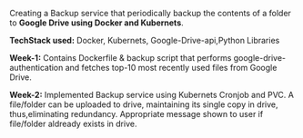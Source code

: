 Creating a Backup service that periodically backup the contents of a folder to **Google Drive using Docker and Kubernets**.

**TechStack used:** Docker, Kubernets, Google-Drive-api,Python Libraries

**Week-1:**
Contains Dockerfile & backup script that performs google-drive-authentication and fetches top-10 most recently used files from Google Drive.

**Week-2:**
Implemented Backup service using Kubernets Cronjob and PVC. A file/folder can be uploaded to drive, maintaining its single copy in drive, thus,eliminating redundancy.
Appropriate message shown to user if file/folder aldready exists in drive.
